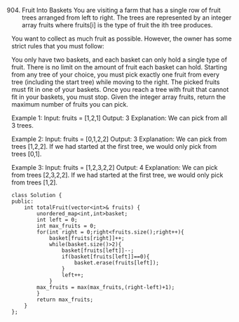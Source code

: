 904. Fruit Into Baskets
You are visiting a farm that has a single row of fruit trees arranged from left to right. The trees are represented by an integer array fruits where fruits[i] is the type of fruit the ith tree produces.

You want to collect as much fruit as possible. However, the owner has some strict rules that you must follow:

You only have two baskets, and each basket can only hold a single type of fruit. There is no limit on the amount of fruit each basket can hold.
Starting from any tree of your choice, you must pick exactly one fruit from every tree (including the start tree) while moving to the right. The picked fruits must fit in one of your baskets.
Once you reach a tree with fruit that cannot fit in your baskets, you must stop.
Given the integer array fruits, return the maximum number of fruits you can pick.

Example 1:
Input: fruits = [1,2,1]
Output: 3
Explanation: We can pick from all 3 trees.

Example 2:
Input: fruits = [0,1,2,2]
Output: 3
Explanation: We can pick from trees [1,2,2].
If we had started at the first tree, we would only pick from trees [0,1].

Example 3:
Input: fruits = [1,2,3,2,2]
Output: 4
Explanation: We can pick from trees [2,3,2,2].
If we had started at the first tree, we would only pick from trees [1,2].

```
class Solution {
public:
    int totalFruit(vector<int>& fruits) {
        unordered_map<int,int>basket;
        int left = 0;
        int max_fruits = 0;
        for(int right = 0;right<fruits.size();right++){
            basket[fruits[right]]++;
            while(basket.size()>2){
                basket[fruits[left]]--;
                if(basket[fruits[left]]==0){
                    basket.erase(fruits[left]);
                }
                left++;
            }
        max_fruits = max(max_fruits,(right-left)+1);
        }
        return max_fruits;
    }
};
```